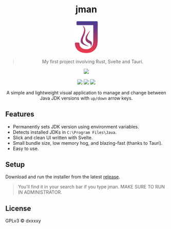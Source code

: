 <div align="center">

# jman
<img src="jman.png" width=20%> 

> My first project involving Rust, Svelte and Tauri.

![](https://img.shields.io/github/downloads/DxxxxY/jman/total?style=for-the-badge)

![](https://img.shields.io/badge/Rust-black?style=for-the-badge&logo=rust&logoColor=#E57324)
![](https://img.shields.io/badge/Svelte-FF3E00?style=for-the-badge&logo=Svelte&logoColor=white)
![](https://img.shields.io/badge/Tauri-0388fc?style=for-the-badge&logo=Tauri&logoColor=white)

A simple and lightweight visual application to manage and change between Java JDK versions with `up/down` arrow keys.


</div>

## Features
- Permanently sets JDK version using environment variables.
- Detects installed JDKs in `C:\Program Files\Java`.
- Slick and clean UI written with Svelte.
- Small bundle size, low memory hog, and blazing-fast (thanks to Tauri).
- Easy to use.

## Setup
Download and run the installer from the latest [release](https://github.com/DxxxxY/jman/releases).
> You'll find it in your search bar if you type jman. MAKE SURE TO RUN IN ADMINISTRATOR.
## License
GPLv3 © dxxxxy